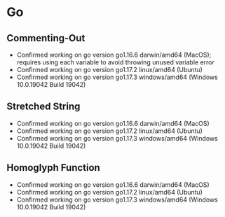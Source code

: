 # Go

## Commenting-Out

- Confirmed working on go version go1.16.6 darwin/amd64 (MacOS); requires using each variable to avoid throwing unused variable error
- Confirmed working on go version go1.17.2 linux/amd64 (Ubuntu)
- Confirmed working on go version go1.17.3 windows/amd64 (Windows 10.0.19042 Build 19042)

## Stretched String

- Confirmed working on go version go1.16.6 darwin/amd64 (MacOS)
- Confirmed working on go version go1.17.2 linux/amd64 (Ubuntu)
- Confirmed working on go version go1.17.3 windows/amd64 (Windows 10.0.19042 Build 19042)

## Homoglyph Function

- Confirmed working on go version go1.16.6 darwin/amd64 (MacOS)
- Confirmed working on go version go1.17.2 linux/amd64 (Ubuntu)
- Confirmed working on go version go1.17.3 windows/amd64 (Windows 10.0.19042 Build 19042)